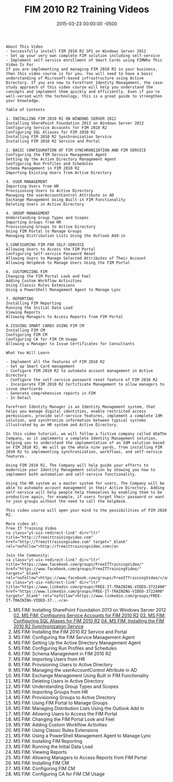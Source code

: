 ﻿---
title:  FIM 2010 R2 Training Videos
date:   2015-03-23 00:00:00 -0500
categories: IT
---

```text
About This Video
- Successfully install FIM 2010 R2 SP1 on Windows Server 2012
- Set up your very own complete FIM solution including self-service
- Implement self-service enrollment of Smart Cards using FIMWho This Video Is For
If you are implementing and managing FIM 2010 R2 in your business, then this video course is for you. You will need to have a basic understanding of Microsoft-based infrastructure using Active Directory. If you are new to Forefront Identity Management, the case-study approach of this video course will help you understand the concepts and implement them quickly and efficiently. Even if you're well-versed with the technology, this is a great guide to strengthen your knowledge.
```

```text
Table of Contents

1. INSTALLING FIM 2010 R2 ON WINDOWS SERVER 2012
Installing SharePoint Foundation 2013 on Windows Server 2012
Configuring Service Accounts for FIM 2010 R2
Configuring SQL Aliases for FIM 2010 R2
Installing FIM 2010 R2 Synchronization Service
Installing FIM 2010 R2 Service and Portal

2. BASIC CONFIGURATION OF FIM SYNCHRONIZATION AND FIM SERVICE
Configuring the FIM Service Management Agent
Setting Up the Active Directory Management Agent
Configuring Run Profiles and Schedules
Schema Management in FIM 2010 R2
Importing Existing Users from Active Directory

3. USER MANAGEMENT
Importing Users from HR
Provisioning Users to Active Directory
Managing the userAccountControl Attribute in AD
Exchange Management Using Built-in FIM Functionality
Deleting Users in Active Directory

4. GROUP MANAGEMENT
Understanding Group Types and Scopes
Importing Groups from HR
Provisioning Groups to Active Directory
Using FIM Portal to Manage Groups
Managing Distribution Lists Using the Outlook Add-in

5.CONFIGURING FIM FOR SELF-SERVICE
Allowing Users to Access the FIM Portal
Configuring Self-service Password Reset
Allowing Users to Manage Selected Attributes of Their Account
Allowing Helpdesk to Manage Users Using the FIM Portal

6. CUSTOMIZING FIM
Changing the FIM Portal Look and Feel
Adding Custom Workflow Activities
Using Classic Rules Extensions
Using a PowerShell Management Agent to Manage Lync

7. REPORTING
Installing FIM Reporting
Running the Initial Data Load
Viewing Reports
Allowing Managers to Access Reports from FIM Portal

8.ISSUING SMART CARDS USING FIM CM
Installing FIM CM
Configuring FIM CM
Configuring CA for FIM CM Usage
Allowing a Manager to Issue Certificates for Consultants

What You Will Learn

- Implement all the features of FIM 2010 R2
- Set up Smart Card management
- Configure FIM 2010 R2 to automate account management in Active Directory
- Configure the self-service password reset feature of FIM 2010 R2
- Incorporate FIM 2010 R2 Certificate Management to allow managers to issue smartcards
- Generate comprehensive reports in FIM
- In Detail

Forefront Identity Manager is an Identity Management system, that helps you manage digital identities, enable restricted access permissions, provide self-service features, implement a complete IdM solution, and synchronize information between typical systems illustrated by an HR system and Active Directory.

In this video tutorial, we will follow a fictive company called â€œThe Company, as it implements a complete Identity Management solution, helping you to understand the implementation of an IdM solution based on FIM 2010 R2. We will go the whole nine yards, from installing FIM 2010 R2 to implementing synchronization, workflows, and self-service features.

Using FIM 2010 R2, The Company will help guide your efforts to modernize your Identity Management solution by showing you how to implement both automation and self-service functionality.

Using the HR system as a master system for users, The Company will be able to automate account management in their Active Directory. Adding self-service will help people help themselves by enabling them to be productive again, for example, if users forget their password or want to join groups without the need to call the helpdesk.

This video course will open your mind to the possibilities of FIM 2010 R2.

More video at:
Free IT Training Video
<a class="yt-uix-redirect-link" dir="ltr" title="http://freeittrainingvideo.com" href="http://freeittrainingvideo.com" target="_blank" rel="nofollow">http://freeittrainingvideo.com</a>

Join the Community:
<a class="yt-uix-redirect-link" dir="ltr" title="https://www.facebook.com/groups/FreeITTrainingVideo/" href="https://www.facebook.com/groups/FreeITTrainingVideo/" target="_blank" rel="nofollow">https://www.facebook.com/groups/FreeITTrainingVideo/</a>
<a class="yt-uix-redirect-link" dir="ltr" title="https://www.linkedin.com/groups/FREE-IT-TRAINING-VIDEO-3722400" href="https://www.linkedin.com/groups/FREE-IT-TRAINING-VIDEO-3722400" target="_blank" rel="nofollow">https://www.linkedin.com/groups/FREE-IT-TRAINING-VIDEO-37...</a>
```

01. MS FIM: Installing SharePoint Foundation 2013 on Windows Server 2012
    <a href="https://www.youtube.com/watch?v=692V2DPX_uA&amp;list=PLtgPDeBpcq2FpCk0LblB1W1-TYQEPxJno&amp;index=19" target="_blank">02. MS FIM: Configuring Service Accounts for FIM 2010 R2</a>
    <a href="https://www.youtube.com/watch?v=cqbGeBvwEuY&amp;list=PLtgPDeBpcq2FpCk0LblB1W1-TYQEPxJno&amp;index=18" target="_blank">03. MS FIM: Configuring SQL Aliases for FIM 2010 R2</a>
    <a href="https://www.youtube.com/watch?v=kCHMosfWIAI&amp;list=PLtgPDeBpcq2FpCk0LblB1W1-TYQEPxJno&amp;index=17" target="_blank">04. MS FIM: Installing the FIM 2010 R2 Synchronization Service</a>
02. MS FIM: Installing the FIM 2010 R2 Service and Portal
03. MS FIM: Configuring the FIM Service Management Agent
04. MS FIM: Setting Up the Active Directory Management Agent
05. MS FIM: Configuring Run Profiles and Schedules
06. MS FIM: Schema Management in FIM 2010 R2
07. MS FIM: Importing Users from HR
08. MS FIM: Provisioning Users to Active Directory
09. MS FIM: Managing the userAccountControl Attribute in AD
10. MS FIM: Exchange Management Using Built in FIM Functionality
11. MS FIM: Deleting Users in Active Directory
12. MS FIM: Understanding Group Types and Scopes
13. MS FIM: Importing Groups from HR
14. MS FIM: Provisioning Groups to Active Directory
15. MS FIM: Using FIM Portal to Manage Groups
16. MS FIM: Managing Distribution Lists Using the Outlook Add in
17. MS FIM: Allowing Users to Access the FIM Portal
18. MS FIM: Changing the FIM Portal Look and Feel
19. MS FIM: Adding Custom Workflow Activities
20. MS FIM: Using Classic Rules Extensions
21. MS FIM: Using a PowerShell Management Agent to Manage Lync
22. MS FIM: Installing FIM Reporting
23. MS FIM: Running the Initial Data Load
24. MS FIM: Viewing Reports
25. MS FIM: Allowing Managers to Access Reports from FIM Portal
26. MS FIM: Installing FIM CM
27. MS FIM: Configuring FIM CM
28. MS FIM: Configuring CA for FIM CM Usage

